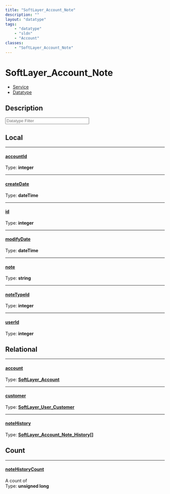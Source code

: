 ```yaml
---
title: "SoftLayer_Account_Note"
description: ""
layout: "datatype"
tags:
    - "datatype"
    - "sldn"
    - "Account"
classes:
    - "SoftLayer_Account_Note"
---
```


# SoftLayer_Account_Note
<div id='service-datatype'>
    <ul id='sldn-reference-tabs'>
    <li id='service'> <a href='/reference/services/SoftLayer_Account_Note' >Service</a></li>    <li id='datatype'> <a href='/reference/datatypes/SoftLayer_Account_Note' >Datatype</a></li>
    </ul>
</div>

## Description 








<!-- Filer BEGIN -->
<div class="view-filters">
        <div class="clearfix">
            <div class="search-input-box">
                <input placeholder="Datatype Filter" onkeyup="titleSearch(inputId='prop-input', divId='properties', elementClass='prop-row')" 
                    type="text" id="prop-input" value="" size="30" maxlength="128" class="form-text">
            </div>
        </div>
</div>
<!-- Filer END -->

<div id="properties" class="content">
<div id="localProperties" class="prop-content" >

## Local
<div class="prop-row">

-----
[accountId]: #accountid
#### [accountId]
  
<span class="type-label">Type: </span>**integer**  



</div>
<div class="prop-row">

-----
[createDate]: #createdate
#### [createDate]
  
<span class="type-label">Type: </span>**dateTime**  



</div>
<div class="prop-row">

-----
[id]: #id
#### [id]
  
<span class="type-label">Type: </span>**integer**  



</div>
<div class="prop-row">

-----
[modifyDate]: #modifydate
#### [modifyDate]
  
<span class="type-label">Type: </span>**dateTime**  



</div>
<div class="prop-row">

-----
[note]: #note
#### [note]
  
<span class="type-label">Type: </span>**string**  



</div>
<div class="prop-row">

-----
[noteTypeId]: #notetypeid
#### [noteTypeId]
  
<span class="type-label">Type: </span>**integer**  



</div>
<div class="prop-row">

-----
[userId]: #userid
#### [userId]
  
<span class="type-label">Type: </span>**integer**  



</div>
</div>
<!-- LOCAL PROPERTY END -->

<div id="relationalProperties"  class="prop-content" >

## Relational
<div class="prop-row">

-----
[account]: #account
#### [account]
  
<span class="type-label">Type: </span>**<a href='/reference/datatypes/SoftLayer_Account'>SoftLayer_Account </a>**  



</div>
<div class="prop-row">

-----
[customer]: #customer
#### [customer]
  
<span class="type-label">Type: </span>**<a href='/reference/datatypes/SoftLayer_User_Customer'>SoftLayer_User_Customer </a>**  



</div>
<div class="prop-row">

-----
[noteHistory]: #notehistory
#### [noteHistory]
  
<span class="type-label">Type: </span>**<a href='/reference/datatypes/SoftLayer_Account_Note_History'>SoftLayer_Account_Note_History[] </a>**  



</div>

## Count
<div class="prop-row">

-----
[noteHistoryCount]: #notehistorycount
#### [noteHistoryCount]
A count of    
<span class="type-label">Type: </span>**unsigned long**  



</div>
</div>


